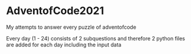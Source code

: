 # AdventofCode2021
My attempts to answer every puzzle of adventofcode

Every day (1 - 24) consists of 2 subquestions and therefore 2 python files are added for each day including the input data
